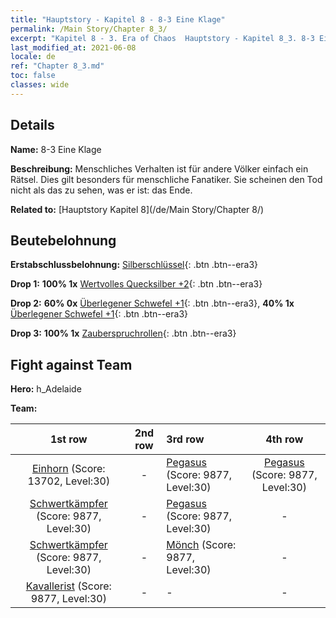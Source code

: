 ```yaml
---
title: "Hauptstory - Kapitel 8 - 8-3 Eine Klage"
permalink: /Main Story/Chapter 8_3/
excerpt: "Kapitel 8 - 3. Era of Chaos  Hauptstory - Kapitel 8_3. 8-3 Eine Klage"
last_modified_at: 2021-06-08
locale: de
ref: "Chapter 8_3.md"
toc: false
classes: wide
---
```


## Details

 **Name:** 8-3 Eine Klage

 **Beschreibung:** Menschliches Verhalten ist für andere Völker einfach ein Rätsel. Dies gilt besonders für menschliche Fanatiker. Sie scheinen den Tod nicht als das zu sehen, was er ist: das Ende.

 **Related to:** [Hauptstory Kapitel 8](/de/Main Story/Chapter 8/)

## Beutebelohnung

 **Erstabschlussbelohnung:** [Silberschlüssel](/ItemsDE/con_693/){: .btn .btn--era3}

 **Drop 1:** **100% 1x** [Wertvolles Quecksilber +2](/ItemsDE/mat_28/){: .btn .btn--era3}

 **Drop 2:** **60% 0x** [Überlegener Schwefel +1](/ItemsDE/mat_22/){: .btn .btn--era3}, **40% 1x** [Überlegener Schwefel +1](/ItemsDE/mat_22/){: .btn .btn--era3}

 **Drop 3:** **100% 1x** [Zauberspruchrollen](/ItemsDE/con_694/){: .btn .btn--era3}


## Fight against Team
 **Hero:** h_Adelaide

 **Team:**


  | 1st row | 2nd row | 3rd row | 4th row |
  |:----:|:----:|:----|:----:|
  | [Einhorn](/de/units/Unicorn/) (Score: 13702, Level:30)  | - | [Pegasus](/de/units/Pegasus/) (Score: 9877, Level:30)  | [Pegasus](/de/units/Pegasus/) (Score: 9877, Level:30)  |
  | [Schwertkämpfer](/de/units/Swordsman/) (Score: 9877, Level:30)  | - | [Pegasus](/de/units/Pegasus/) (Score: 9877, Level:30)  | - |
  | [Schwertkämpfer](/de/units/Swordsman/) (Score: 9877, Level:30)  | - | [Mönch](/de/units/Monk/) (Score: 9877, Level:30)  | - |
  | [Kavallerist](/de/units/Cavalier/) (Score: 9877, Level:30)  | - | - | - |



